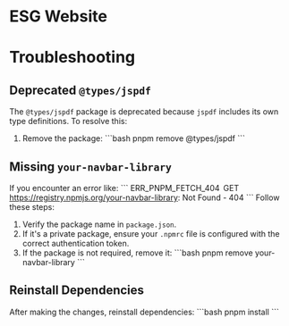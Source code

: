 # ESG Website

# Troubleshooting

## Deprecated `@types/jspdf`
The `@types/jspdf` package is deprecated because `jspdf` includes its own type definitions. To resolve this:
1. Remove the package:
   \`\`\`bash
   pnpm remove @types/jspdf
   \`\`\`

## Missing `your-navbar-library`
If you encounter an error like:
\`\`\`
ERR_PNPM_FETCH_404  GET https://registry.npmjs.org/your-navbar-library: Not Found - 404
\`\`\`
Follow these steps:
1. Verify the package name in `package.json`.
2. If it's a private package, ensure your `.npmrc` file is configured with the correct authentication token.
3. If the package is not required, remove it:
   \`\`\`bash
   pnpm remove your-navbar-library
   \`\`\`

## Reinstall Dependencies
After making the changes, reinstall dependencies:
\`\`\`bash
pnpm install
\`\`\`
